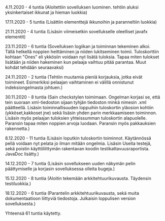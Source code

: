 4.11.2020 - 4 tuntia (Aloitettiin sovelluksen luominen. tehtiin aluksi yksinkertaiset ikkunat ja hieman luokkia)

17.11.2020 - 5 tuntia (Lisättiin elementtejä ikkunoihin ja paranneltiin luokkia)

21.11.2020 - 4 tuntia (Lisäsin viimeisetkin sovellukselle oleelliset javafx elementit)

23.11.2020 - 6 tuntia (Sovelluksen logiikan ja toiminnan tekeminen alkoi. Tällä hetkellä noppien heittäminen ja niiden lukitseminen toimii. Tuloskorttiin kohtaan "Ones" eli ykkösiin voidaan nyt lisätä tuloksia. Tapaa miten tulokset lisätään ja niiden hakeminen kun pelaaja vaihtuu pitää parantaa.  Muut kohdat tehdään seuraavaksi)

24.11.2020 - 2 tuntia (Tehtiin muutamia pieniä korjauksia, jotka eivät toimineet. Esimerkiksi pelaajan vaihtaminen ei välillä onnistunut indeksiongelmasta johtuen.)

30.11.2020 - 8 tuntia (Sain checkstylen toimimaan. Ongelman korjasi se, että tein suoraan xml-tiedoston sijaan tyhjän tiedoston minkä nimesin .xml päätteellä. Lisäsin toiminnallisuuden loppuihin tuloskortin yläosion kohtiin (ykköset,kakkoset jne) sekä lisäsin yhden parin merkkaamiseen toiminnon. Lisäsin myös pelaajan tuloksien yhteissumman tuloskortin alapuolelle. Paransin tapaa miten noppien arvoja luodaan. Paransin myös pakkauksien rakennetta.)

8.12.2020 - 11 tuntia (Lisäsin loputkin tuloskortin toiminnot. Käytännössä peliä voidaan nyt pelata jo ilman mitään ongelmia. Lisäsin Useita testejä, sekä poistin käyttöliittymän rakentavan koodin testikattavuusraportista. JavaDoc lisätty.)

14.12.2020 - 7 tuntia (Lisäsin sovellukseen uuden näkymän pelin päättymiselle ja korjasin sovelluksessa olleita bugeja.)

15.12.2020 - 8 tuntia (Aloitin tekemään arkkitehtuurikuvausta. Täydensin testiluokkia.)

18.12.2020 - 6 tuntia (Parantelin arkkitehtuurikuvausta, sekä muita dokumentaatioon liittyviä tiedostoja. Julkaisin loppulisen version sovelluksesta.)


Yhteensä 61 tuntia käytetty.
